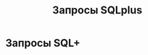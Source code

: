 ﻿---
layout: default
title: Запросы SQLplus
nav_order: 1
parent: Справочная информация
has_children: true
---

Запросы SQL+
============
